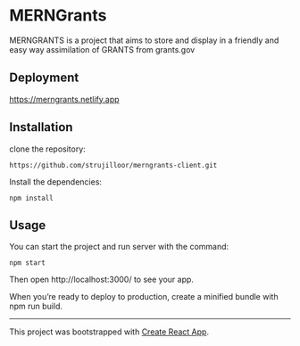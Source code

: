 # MERNGrants

MERNGRANTS is a project that aims to store and display in a friendly and easy way assimilation of GRANTS from grants.gov

## Deployment

https://merngrants.netlify.app

## Installation

clone the repository:
```
https://github.com/strujilloor/merngrants-client.git
```
Install the dependencies:
```
npm install
```

## Usage

You can start the project and run server with the command:
```
npm start
```
Then open http://localhost:3000/ to see your app.


When you’re ready to deploy to production, create a minified bundle with npm run build.
___

This project was bootstrapped with [Create React App](https://github.com/facebook/create-react-app).
